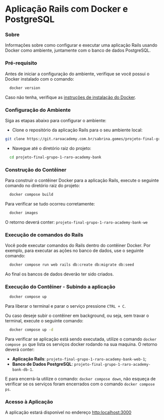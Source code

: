 # Aplicação Rails com Docker e PostgreSQL

### Sobre

Informações sobre como configurar e executar uma aplicação Rails usando Docker como ambiente, juntamente com o banco de dados PostgreSQL.

### Pré-requisito

Antes de iniciar a configuração do ambiente, verifique se você possui o Docker instalado com o comando:

```bash
  docker version
```

Caso não tenha, verifique as [instruções de instalação do Docker](https://docs.docker.com/get-docker/).

### Configuração do Ambiente

Siga as etapas abaixo para configurar o ambiente:

- Clone o repositório da aplicação Rails para o seu ambiente local:

```bash
git clone https://git.raroacademy.com.br/sabrina.gomes/projeto-final-grupo-1-raro-academy-bank
```

- Navegue até o diretório raiz do projeto:

```bash
  cd projeto-final-grupo-1-raro-academy-bank
```

### Construção do Contêiner

Para construir o contêiner Docker para a aplicação Rails, execute o seguinte comando no diretório raiz do projeto:

```bash
  docker compose build
```

Para verificar se tudo ocorreu corretamente:

```bash
  docker images
```

O retorno deverá conter: `projeto-final-grupo-1-raro-academy-bank-we`

### Execução de comandos do Rails

Você pode executar comandos do Rails dentro do contêiner Docker. Por exemplo, para executar as ações no banco de dados, use o seguinte comando:

```bash
  docker compose run web rails db:create db:migrate db:seed
```

Ao final os bancos de dados deverão ter sido criados.

### Execução do Contêiner - Subindo a aplicação

```bash
  docker compose up
```

Para liberar o terminal e parar o serviço pressione `CTRL + C`.

Ou caso deseje subir o contêiner em background, ou seja, sem travar o terminal, execute o seguinte comando:

```bash
  docker compose up -d
```

Para verificar se aplicação está sendo executada, utilize o comando `docker compose ps` que lista os serviços docker rodando na sua maquina. O retorno deverá conter:

- **Aplicação Rails**: `projeto-final-grupo-1-raro-academy-bank-web-1`;
- **Banco de Dados PostgreSQL**: `projeto-final-grupo-1-raro-academy-bank-db-1`.

E para encerrá-la utilize o comando: `docker compose down`, não esqueça de verificar se os serviços foram encerrados com o comando `docker compose ps`.

### Acesso à Aplicação

A aplicação estará disponível no endereço [http:localhost:3000](http://localhost:3000)
